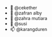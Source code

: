 
- 👋  @cekether
- 👀  @zafran alby
- 🌱  @zahra mutiara
- 💞️  @susi
- 📫  @karangduren
<!---
ckter/ckter is a ✨ special ✨ repository because its `README.md` (this file) appears on your GitHub profile.
You can click the Preview link to take a look at your changes.
--->
